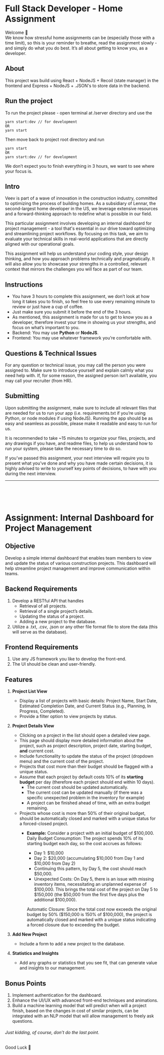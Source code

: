 # Full Stack Developer - Home Assignment
Welcome 🙂 <br/>
We know how stressful home assignments can be (especially those with a time limit), so this is your reminder to breathe, read the assignment slowly - and simply do what you do best.
It’s all about getting to know you, as a developer.

## About
This project was build using React + NodeJS + Recoil (state manager) in the frontend and Express + NodeJS  + .JSON's to store data in the backend.

## Run the project
To run the project please - open terminal at /server directory and use the 
```
yarn start:dev // for development
OR
yarn start
```

Then move back to project root directory and run 
```
yarn start
OR
yarn start:dev // for development
```


We don’t expect you to finish everything in 3 hours, we want to see where your focus is.
## Intro
Veev is part of a wave of innovation in the construction industry, committed to optimizing the process of building homes. As a subsidiary of Lennar, the second-largest home developer in the US, we leverage extensive resources and a forward-thinking approach to redefine what is possible in our field. 

This particular assignment involves developing an internal dashboard for project management - a tool that's essential in our drive toward optimizing and streamlining project workflows. By focusing on this task, we aim to evaluate your technical skills in real-world applications that are directly aligned with our operational goals. 

This assignment will help us understand your coding style, your design thinking, and how you approach problems technically and pragmatically. It will also allow you to showcase your strengths in a controlled, relevant context that mirrors the challenges you will face as part of our team.

## Instructions
- You have 3 hours to complete this assignment, we don’t look at how long it takes you to finish, so feel free to use every remaining minute to review or just have a cup of coffee.
- Just make sure you submit it before the end of the 3 hours.
- As mentioned, this assignment is made for us to get to know you as a developer, therefore invest your time in showing us your strengths, and focus on what’s important to you.
- Backend: You may use **Python** or **NodeJS**.
- Frontend: You may use whatever framework you’re comfortable with.

## Questions & Technical Issues
For any question or technical issue, you may call the person you were assigned to.
Make sure to introduce yourself and explain calmly what you need help with.
If, for some reason, the assigned person isn’t available, you may call your recruiter (from HR).

## Submitting
Upon submitting the assignment, make sure to include all relevant files that are needed for us to run your app (i.e. requirements.txt if you’re using Python, or node modules if using NodeJS).
Running the app should be as easy and seamless as possible, please make it readable and easy to run for us.

It is recommended to take ~15 minutes to organize your files, projects, and any drawings if you have, and readme files, to help us understand how to run your system, please take the necessary time to do so.

If you’ve passed this assignment, your next interview will require you to present what you’ve done and why you have made certain decisions, it is highly advised to write to yourself key points of decisions, to have with you during the next interview.
<hr/>
<br/>
<br/>
<br/>

# Assignment: Internal Dashboard for Project Management

## Objective
Develop a simple internal dashboard that enables team members to view and update the status of various construction projects. This dashboard will help streamline project management and improve communication within teams.

## Backend Requirements
1. Develop a RESTful API that handles
    - Retrieval of all projects.
    - Retrieval of a single project’s details.
    - Updating the status of a project.
    - Adding a new project to the database.
2. Utilize a .txt, .csv, .json or any other file format file to store the data (this will serve as the database).

## Frontend Requirements
1. Use any JS framework you like to develop the front-end.
2. The UI should be clean and user-friendly.

## Features
1. **Project List View**
    - Display a list of projects with basic details: Project Name, Start Date, Estimated Completion Date, and Current Status (e.g., Planning, In Progress, Completed).
    - Provide a filter option to view projects by status.

2. **Project Details View**
    - Clicking on a project in the list should open a detailed view page.
    - This page should display more detailed information about the project, such as project description, project date, starting budget, **and** current cost.
    - Include functionality to update the status of the project (dropdown menu) and the  current cost of the project.
    - Projects that cost more than their budget should be flagged with a unique status.
    - Assume that each project by default costs 10% of its **starting budget** per day (therefore each project should end within 10 days).
        - The  current cost should be updated automatically.
        - The  current cost can be updated manually (if there was a specific unexpected problem in the inventory for example)
        - A project can be finished ahead of time, with an extra budget remaining.
    - Projects whose cost is more than 50% of their original budget, should be automatically closed and marked with a unique status for a forced-closed project.
        - **Example:** Consider a project with an initial budget of $100,000. Daily Budget Consumption: The project spends 10% of its starting budget each day, so the cost accrues as follows:
            - Day 1: $10,000
            - Day 2: $20,000 (accumulating $10,000 from Day 1 and $10,000 from Day 2)
            - Continuing this pattern, by Day 5, the cost should reach $50,000.
            - Unexpected Costs: On Day 5, there is an issue with missing inventory items, necessitating an unplanned expense of $100,000. This brings the total cost of the project on Day 5 to $150,000 (the $50,000 from the first five days plus the additional $100,000).
        
            Automatic Closure: Since the total cost now exceeds the original budget by 50% ($150,000 is 150% of $100,000), the project is automatically closed and marked with a unique status indicating a forced closure due to exceeding the budget.

3. **Add New Project**
    - Include a form to add a new project to the database.

4. **Statistics and Insights**
    - Add any graphs or statistics that you see fit, that can generate value and insights to our management.

## Bonus Points
1. Implement authentication for the dashboard.
2. Enhance the UI/UX with advanced front-end techniques and animations.
3. Build a machine learning model that will predict when will a project finish, based on the changes in cost of similar projects, can be integrated with an NLP model that will allow management to freely ask questions.
###### Just kidding, of course, don’t do the last point.

Good Luck 🙂
